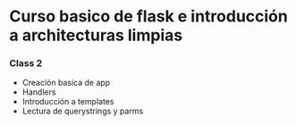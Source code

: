 # Curso basico de flask e introducción a architecturas limpias

### Class 2
* Creación basica de app
* Handlers
* Introducción a templates
* Lectura de querystrings y parms